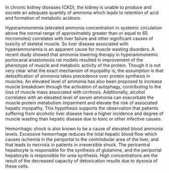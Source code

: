 In chronic kidney diseases (CKD), the kidney is unable to produce and excrete an adequate quantity of ammonia which leads to retention of acid and formation of metabolic acidosis.

Hyperammonemia (elevated ammonia concentration in systemic circulation above the normal range of approximately greater than or equal to 65 micromoles) correlates with liver failure and other significant causes of toxicity of skeletal muscle. So liver disease associated with hyperammonemia is an apparent cause for muscle wasting disorders. A recent study showed that ammonia lowering therapy in hyperammonemic portocaval anastomosis rat models resulted in improvement of the phenotype of muscle and metabolic activity of the protein. Though it is not very clear what the exact mechanism of myopathy is; the assumption is that detoxification of ammonia takes precedence over protein synthesis in muscles. An elevated level of ammonia has also been proposed to increase muscle breakdown through the activation of autophagy, contributing to the loss of muscle mass associated with cirrhosis. Additionally, alcohol correlates with an elevated level of serum ammonia can exacerbate the muscle protein metabolism impairment and elevate the risk of associated hepatic myopathy. This hypothesis supports the observation that patients suffering from alcoholic liver disease have a higher incidence and degree of muscle wasting than hepatic disease due to toxic or other infective causes.

Hemorrhagic shock is also known to be a cause of elevated blood ammonia levels. Excessive hemorrhage reduces the total hepatic blood flow which causes ischemia in the periportal to the centrilobular area of the liver, and that leads to necrosis in patients in irreversible shock. The pericentral hepatocyte is responsible for the synthesis of glutamine, and the periportal hepatocyte is responsible for urea synthesis. High concentrations are the result of the decreased capacity of detoxication results due to dysoxia of these cells.